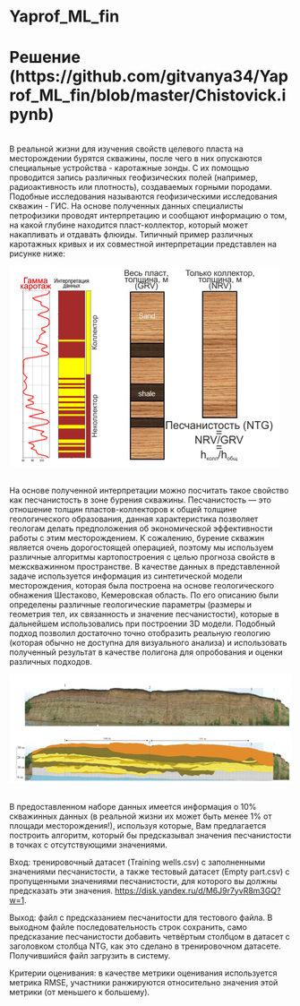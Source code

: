# Yaprof_ML_fin
<text>
<h1> Решение (https://github.com/gitvanya34/Yaprof_ML_fin/blob/master/Chistovick.ipynb)</h1>
<br>В реальной жизни для изучения свойств целевого пласта на месторождении бурятся скважины, после чего в них опускаются специальные устройства - каротажные зонды. С их помощью проводится запись различных геофизических полей (например, радиоактивность или плотность), создаваемых горными породами. Подобные исследования называются геофизическими исследования скважин - ГИС. На основе полученных данных специалисты петрофизики проводят интерпретацию и сообщают информацию о том, на какой глубине находится пласт-коллектор, который может накапливать и отдавать флюиды. Типичный пример различных каротажных кривых и их совместной интерпретации представлен на рисунке ниже:
</text>
<br>
<p>
    <img src="https://github.com/gitvanya34/Yaprof_ML_fin/blob/master/task/statement-image.png" />
</p>
<br>
На основе полученной интерпретации можно посчитать такое свойство как песчанистость в зоне бурения скважины. Песчанистость — это отношение толщин пластов-коллекторов к общей толщине геологического образования, данная характеристика позволяет геологам делать предположения об экономической эффективности работы с этим месторождением. К сожалению, бурение скважин является очень дорогостоящей операцией, поэтому мы используем различные алгоритмы картопостроения с целью прогноза свойств в межскважинном пространстве. В качестве данных в представленной задаче используется информация из синтетической модели месторождения, которая была построена на основе геологического обнажения Шестаково, Кемеровская область. По его описанию были определены различные геологические параметры (размеры и геометрия тел, их связанность и значение песчанистости), которые в дальнейшем использовались при построении 3D модели. Подобный подход позволил достаточно точно отобразить реальную геологию (которая обычно не доступна для визуального анализа) и использовать полученный результат в качестве полигона для опробования и оценки различных подходов.
<br>
<p>
    <img src="https://github.com/gitvanya34/Yaprof_ML_fin/blob/master/task/statement-image%20(1).png"  />
</p>
<br>
В предоставленном наборе данных имеется информация о 10% скважинных данных (в реальной жизни их может быть менее 1% от площади месторождения!), используя которые, Вам предлагается построить алгоритм, который бы предсказывал значения песчанистости в точках с отсутствующими значениями.

Вход: тренировочный датасет (Training wells.csv) с заполненными значениями песчанистости, а также тестовый датасет (Empty part.csv) с пропущенными значениями песчанистости, для которого вы должны предсказать эти значения. https://disk.yandex.ru/d/M6J9r7yvR8m3GQ?w=1.

Выход: файл с предсказанием песчанитости для тестового файла. В выходном файле последовательность строк сохранить, само предсказание песчанистости добавить четвёртым столбцом в датасет с заголовком столбца NTG, как это сделано в тренировочном датасете. Получившийся файл загрузить в систему.

Критерии оценивания: в качестве метрики оценивания используется метрика RMSE, участники ранжируются относительно значения этой метрики (от меньшего к большему).


